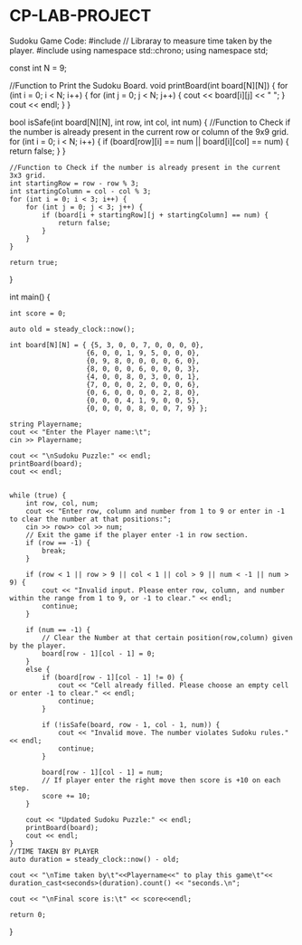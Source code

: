 # CP-LAB-PROJECT
Sudoku Game
Code:
#include <iostream>
// Libraray to measure time taken by the player.
#include<chrono>
using namespace std::chrono;
using namespace std;

const int N = 9;

//Function to Print the Sudoku Board.
void printBoard(int board[N][N]) {
    for (int i = 0; i < N; i++) {
        for (int j = 0; j < N; j++) {
            cout << board[i][j] << " ";
        }
        cout << endl;
    }
}  

bool isSafe(int board[N][N], int row, int col, int num) {
    //Function to Check if the number is already present in the current row or column of the 9x9 grid. 
    for (int i = 0; i < N; i++) {
        if (board[row][i] == num || board[i][col] == num) {
            return false;
        }
    }

    //Function to Check if the number is already present in the current 3x3 grid.
    int startingRow = row - row % 3;
    int startingColumn = col - col % 3;
    for (int i = 0; i < 3; i++) {
        for (int j = 0; j < 3; j++) {
            if (board[i + startingRow][j + startingColumn] == num) {
                return false;
            }
        }
    }

    return true;
}

int main() {

    int score = 0;

    auto old = steady_clock::now();

    int board[N][N] = { {5, 3, 0, 0, 7, 0, 0, 0, 0},
                       {6, 0, 0, 1, 9, 5, 0, 0, 0},
                       {0, 9, 8, 0, 0, 0, 0, 6, 0},
                       {8, 0, 0, 0, 6, 0, 0, 0, 3},
                       {4, 0, 0, 8, 0, 3, 0, 0, 1},
                       {7, 0, 0, 0, 2, 0, 0, 0, 6},
                       {0, 6, 0, 0, 0, 0, 2, 8, 0},
                       {0, 0, 0, 4, 1, 9, 0, 0, 5},
                       {0, 0, 0, 0, 8, 0, 0, 7, 9} };

    string Playername;
    cout << "Enter the Player name:\t";
    cin >> Playername;

    cout << "\nSudoku Puzzle:" << endl;
    printBoard(board);
    cout << endl;


    while (true) {
        int row, col, num;
        cout << "Enter row, column and number from 1 to 9 or enter in -1 to clear the number at that positions:";
        cin >> row>> col >> num;
        // Exit the game if the player enter -1 in row section.
        if (row == -1) {
            break;
        }

        if (row < 1 || row > 9 || col < 1 || col > 9 || num < -1 || num > 9) {
            cout << "Invalid input. Please enter row, column, and number within the range from 1 to 9, or -1 to clear." << endl;
            continue;
        }

        if (num == -1) {
            // Clear the Number at that certain position(row,column) given by the player.
            board[row - 1][col - 1] = 0;
        }
        else {
            if (board[row - 1][col - 1] != 0) {
                cout << "Cell already filled. Please choose an empty cell or enter -1 to clear." << endl;
                continue;
            }

            if (!isSafe(board, row - 1, col - 1, num)) {
                cout << "Invalid move. The number violates Sudoku rules." << endl;
                continue;
            }

            board[row - 1][col - 1] = num;
            // If player enter the right move then score is +10 on each step.
            score += 10;
        }

        cout << "Updated Sudoku Puzzle:" << endl;
        printBoard(board);
        cout << endl;
    }
    //TIME TAKEN BY PLAYER 
    auto duration = steady_clock::now() - old;

    cout << "\nTime taken by\t"<<Playername<<" to play this game\t"<< duration_cast<seconds>(duration).count() << "seconds.\n";

    cout << "\nFinal score is:\t" << score<<endl;

    return 0;
}
